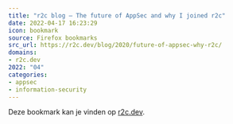 ```yaml
---
title: "r2c blog — The future of AppSec and why I joined r2c"
date: 2022-04-17 16:23:29
icon: bookmark
source: Firefox bookmarks
src_url: https://r2c.dev/blog/2020/future-of-appsec-why-r2c/
domains:
- r2c.dev
2022: "04"
categories:
- appsec
- information-security
---
```

Deze bookmark kan je vinden op [r2c.dev](https://r2c.dev/blog/2020/future-of-appsec-why-r2c/).
